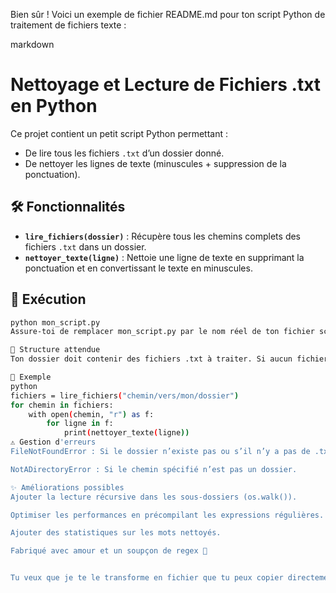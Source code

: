 Bien sûr ! Voici un exemple de fichier README.md pour ton script Python de traitement de fichiers texte :

markdown
# Nettoyage et Lecture de Fichiers .txt en Python

Ce projet contient un petit script Python permettant :
- De lire tous les fichiers `.txt` d’un dossier donné.
- De nettoyer les lignes de texte (minuscules + suppression de la ponctuation).

## 🛠️ Fonctionnalités

- **`lire_fichiers(dossier)`** : Récupère tous les chemins complets des fichiers `.txt` dans un dossier.
- **`nettoyer_texte(ligne)`** : Nettoie une ligne de texte en supprimant la ponctuation et en convertissant le texte en minuscules.

## 🚀 Exécution

```bash
python mon_script.py
Assure-toi de remplacer mon_script.py par le nom réel de ton fichier script.

📂 Structure attendue
Ton dossier doit contenir des fichiers .txt à traiter. Si aucun fichier .txt n’est trouvé ou si le chemin est invalide, des erreurs seront levées.

🧪 Exemple
python
fichiers = lire_fichiers("chemin/vers/mon/dossier")
for chemin in fichiers:
    with open(chemin, "r") as f:
        for ligne in f:
            print(nettoyer_texte(ligne))
⚠️ Gestion d'erreurs
FileNotFoundError : Si le dossier n’existe pas ou s’il n’y a pas de .txt.

NotADirectoryError : Si le chemin spécifié n’est pas un dossier.

✨ Améliorations possibles
Ajouter la lecture récursive dans les sous-dossiers (os.walk()).

Optimiser les performances en précompilant les expressions régulières.

Ajouter des statistiques sur les mots nettoyés.

Fabriqué avec amour et un soupçon de regex 🧼


Tu veux que je te le transforme en fichier que tu peux copier directement ?
